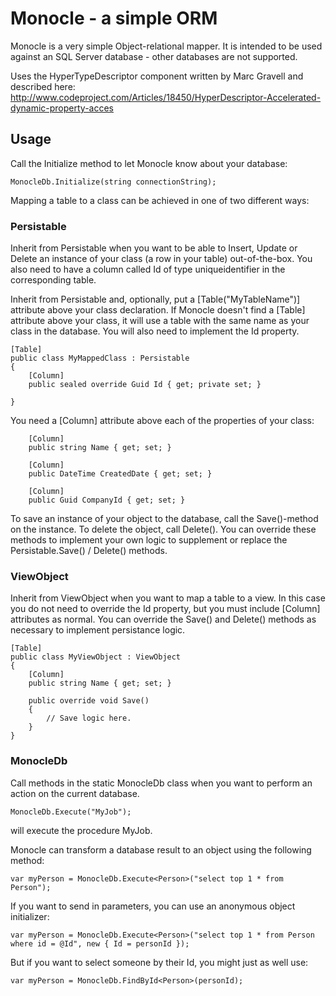 ﻿Monocle - a simple ORM
=====

Monocle is a very simple Object-relational mapper. It is intended to be used against an SQL Server database - other databases are not supported.

Uses the HyperTypeDescriptor component written by Marc Gravell and described here: http://www.codeproject.com/Articles/18450/HyperDescriptor-Accelerated-dynamic-property-acces

## Usage

Call the Initialize method to let Monocle know about your database:

    MonocleDb.Initialize(string connectionString);

Mapping a table to a class can be achieved in one of two different ways:

### Persistable

Inherit from Persistable when you want to be able to Insert, Update or Delete an instance of your class (a row in your table) out-of-the-box. You also need to have a column called Id of type uniqueidentifier in the corresponding table.

Inherit from Persistable and, optionally, put a [Table("MyTableName")] attribute above your class declaration. If Monocle doesn't find a [Table] attribute above your class, it will use a table with the same name as your class in the database. You will also need to implement the Id property.

    [Table]
    public class MyMappedClass : Persistable
    {
        [Column]
        public sealed override Guid Id { get; private set; }

    }

You need a [Column] attribute above each of the properties of your class:

        [Column]
        public string Name { get; set; }

        [Column]
        public DateTime CreatedDate { get; set; }

        [Column]
        public Guid CompanyId { get; set; }

To save an instance of your object to the database, call the Save()-method on the instance. To delete the object, call Delete(). You can override these methods to implement your own logic to supplement or replace the Persistable.Save() / Delete() methods.

### ViewObject

Inherit from ViewObject when you want to map a table to a view. In this case you do not need to override the Id property, but you must include [Column] attributes as normal. You can override the Save() and Delete() methods as necessary to implement persistance logic.

    [Table]
    public class MyViewObject : ViewObject
    {
        [Column]
        public string Name { get; set; }

        public override void Save()
        {
            // Save logic here.
        }
    }

### MonocleDb

Call methods in the static MonocleDb class when you want to perform an action on the current database.

    MonocleDb.Execute("MyJob");

will execute the procedure MyJob.

Monocle can transform a database result to an object using the following method:

    var myPerson = MonocleDb.Execute<Person>("select top 1 * from Person");

If you want to send in parameters, you can use an anonymous object initializer: 

    var myPerson = MonocleDb.Execute<Person>("select top 1 * from Person where id = @Id", new { Id = personId });

But if you want to select someone by their Id, you might just as well use:

    var myPerson = MonocleDb.FindById<Person>(personId);


